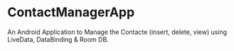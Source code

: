 # ContactManagerApp
An Android Application to Manage the Contacte (insert, delete, view) using LiveData, DataBinding &amp; Room DB.
